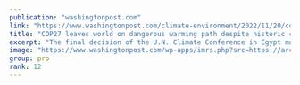 ```yaml
---
publication: "washingtonpost.com"
link: "https://www.washingtonpost.com/climate-environment/2022/11/20/cop27-climate-conference-deal-fund/"
title: "COP27 leaves world on dangerous warming path despite historic climate fund"
excerpt: "The final decision of the U.N. Climate Conference in Egypt made little progress on emissions-cutting measures that could avert worse disasters to come."
image: "https://www.washingtonpost.com/wp-apps/imrs.php?src=https://arc-anglerfish-washpost-prod-washpost.s3.amazonaws.com/public/I3IJMCUUJQB43MYAJABOEQOKOE.JPG&w=1440"
group: pro
rank: 12
---
```

